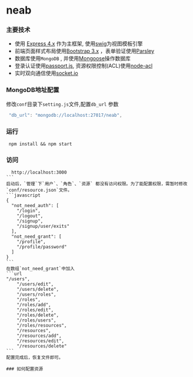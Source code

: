 # neab

### 主要技术
* 使用 [Express 4.x](https://github.com/expressjs/express) 作为主框架, 使用[swig](https://github.com/paularmstrong/swig)为视图模板引擎
* 前端页面样式布局使用[Bootstrap 3.x](https://github.com/twbs/bootstrap) ，表单验证使用[Parsley](https://github.com/guillaumepotier/Parsley.js)
* 数据库使用`MongoDB` , 并使用[Mongoose](https://github.com/Automattic/mongoose)操作数据库
* 登录认证使用[passport.js](https://github.com/jaredhanson/passport), 资源权限控制(ACL)使用[node-acl](https://github.com/OptimalBits/node_acl)
* 实时双向通信使用[socket.io](https://github.com/socketio/socket.io)

### MongoDB地址配置

修改`conf`目录下`setting.js`文件,配置`db_url` 参数
```javascript
 "db_url": "mongodb://localhost:27017/neab",
```

### 运行
```shell
 npm install && npm start
```

### 访问
````http
  http://localhost:3000
```
启动后，`管理`下`用户`、`角色`、`资源` 都没有访问权限。为了能配置权限，需暂时修改 `conf/resource.json`文件。
```javascript
{
  "not_need_auth": [
    "/login",
    "/logout",
    "/signup",
    "/signup/user/exits"
  ],
  "not_need_grant": [
    "/profile",
    "/profile/password"
  ]
}
```
在数组`not_need_grant`中加入
```url
"/users",
    "/users/edit",
    "/users/delete",
    "/users/roles",
    "/roles",
    "/roles/add",
    "/roles/edit",
    "/roles/delete",
    "/roles/users",
    "/roles/resources",
    "/resources",
    "/resources/add",
    "/resources/edit",
    "/resources/delete"
```
配置完成后，恢复文件即可。

### 如何配置资源
